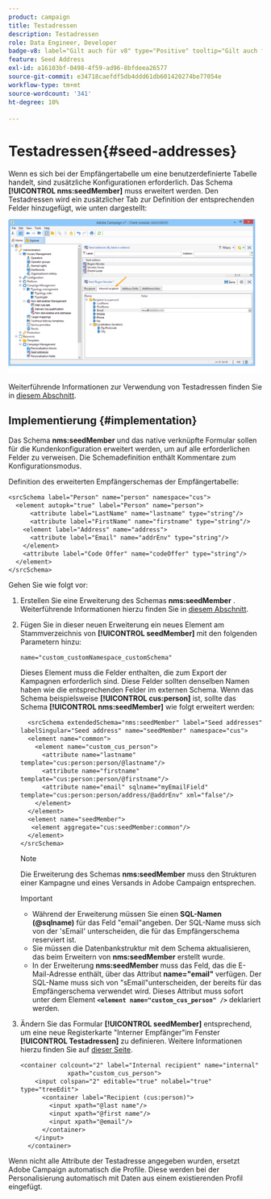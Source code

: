 ```yaml
---
product: campaign
title: Testadressen
description: Testadressen
role: Data Engineer, Developer
badge-v8: label="Gilt auch für v8" type="Positive" tooltip="Gilt auch für Campaign v8"
feature: Seed Address
exl-id: a16103bf-0498-4f59-ad96-8bfdeea26577
source-git-commit: e34718caefdf5db4ddd61db601420274be77054e
workflow-type: tm+mt
source-wordcount: '341'
ht-degree: 10%

---
```


# Testadressen{#seed-addresses}



Wenn es sich bei der Empfängertabelle um eine benutzerdefinierte Tabelle handelt, sind zusätzliche Konfigurationen erforderlich. Das Schema **[!UICONTROL nms:seedMember]** muss erweitert werden. Den Testadressen wird ein zusätzlicher Tab zur Definition der entsprechenden Felder hinzugefügt, wie unten dargestellt:

![](assets/s_ncs_user_seedlist_new_tab.png)

Weiterführende Informationen zur Verwendung von Testadressen finden Sie in [diesem Abschnitt](../../delivery/using/about-seed-addresses.md).

## Implementierung {#implementation}

Das Schema **nms:seedMember** und das native verknüpfte Formular sollen für die Kundenkonfiguration erweitert werden, um auf alle erforderlichen Felder zu verweisen. Die Schemadefinition enthält Kommentare zum Konfigurationsmodus.

Definition des erweiterten Empfängerschemas der Empfängertabelle:

```
<srcSchema label="Person" name="person" namespace="cus">
  <element autopk="true" label="Person" name="person">
      <attribute label="LastName" name="lastname" type="string"/>
      <attribute label="FirstName" name="firstname" type="string"/>
    <element label="Address" name="address">
      <attribute label="Email" name="addrEnv" type="string"/>
    </element>
    <attribute label="Code Offer" name="codeOffer" type="string"/>
  </element>
</srcSchema>
```

Gehen Sie wie folgt vor:

1. Erstellen Sie eine Erweiterung des Schemas **nms:seedMember** . Weiterführende Informationen hierzu finden Sie in [diesem Abschnitt](../../configuration/using/extending-a-schema.md).
1. Fügen Sie in dieser neuen Erweiterung ein neues Element am Stammverzeichnis von **[!UICONTROL seedMember]** mit den folgenden Parametern hinzu:

   ```
   name="custom_customNamespace_customSchema"
   ```

   Dieses Element muss die Felder enthalten, die zum Export der Kampagnen erforderlich sind. Diese Felder sollten denselben Namen haben wie die entsprechenden Felder im externen Schema. Wenn das Schema beispielsweise **[!UICONTROL cus:person]** ist, sollte das Schema **[!UICONTROL nms:seedMember]** wie folgt erweitert werden:

   ```
     <srcSchema extendedSchema="nms:seedMember" label="Seed addresses" labelSingular="Seed address" name="seedMember" namespace="cus">
     <element name="common">
       <element name="custom_cus_person">
         <attribute name="lastname" template="cus:person:person/@lastname"/>
         <attribute name="firstname" template="cus:person:person/@firstname"/>
         <attribute name="email" sqlname="myEmailField" template="cus:person:person/address/@addrEnv" xml="false"/>
       </element>
     </element>
     <element name="seedMember">
      <element aggregate="cus:seedMember:common"/>
     </element>
   </srcSchema>
   ```

   >[!NOTE]
   >
   >Die Erweiterung des Schemas **nms:seedMember** muss den Strukturen einer Kampagne und eines Versands in Adobe Campaign entsprechen.

   >[!IMPORTANT]
   >
   >
   >    
   >    
   >    * Während der Erweiterung müssen Sie einen **SQL-Namen (@sqlname)** für das Feld &quot;email&quot;angeben. Der SQL-Name muss sich von der &#39;sEmail&#39; unterscheiden, die für das Empfängerschema reserviert ist.
   >    * Sie müssen die Datenbankstruktur mit dem Schema aktualisieren, das beim Erweitern von **nms:seedMember** erstellt wurde.
   >    * In der Erweiterung **nms:seedMember** muss das Feld, das die E-Mail-Adresse enthält, über das Attribut **name=&quot;email&quot;** verfügen. Der SQL-Name muss sich von &quot;sEmail&quot;unterscheiden, der bereits für das Empfängerschema verwendet wird. Dieses Attribut muss sofort unter dem Element **`<element name="custom_cus_person" />`** deklariert werden.
   >    
   >

1. Ändern Sie das Formular **[!UICONTROL seedMember]** entsprechend, um eine neue Registerkarte &quot;Interner Empfänger&quot;im Fenster **[!UICONTROL Testadressen]** zu definieren. Weitere Informationen hierzu finden Sie auf [dieser Seite](../../configuration/using/form-structure.md).

   ```
   <container colcount="2" label="Internal recipient" name="internal"
                xpath="custom_cus_person">
       <input colspan="2" editable="true" nolabel="true" type="treeEdit">
         <container label="Recipient (cus:person)">
           <input xpath="@last name"/>
           <input xpath="@first name"/>
           <input xpath="@email"/>
         </container>
       </input>
     </container>
   ```

Wenn nicht alle Attribute der Testadresse angegeben wurden, ersetzt Adobe Campaign automatisch die Profile. Diese werden bei der Personalisierung automatisch mit Daten aus einem existierenden Profil eingefügt.
